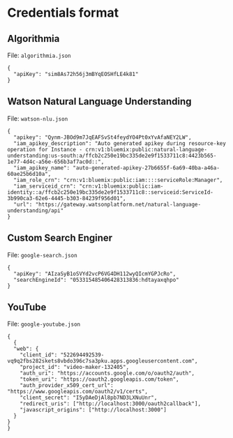 # Credentials format

## Algorithmia

File: `algorithmia.json`

```
{
  "apiKey": "sim8As72h56j3mBYqEOSHfLE4k81"
}
```

## Watson Natural Language Understanding

File: `watson-nlu.json`

```
{
  "apikey": "Qynm-JBOd9m7JqEAFSvSt4feydYO4Pt0xYvAfaNEY2LW",
  "iam_apikey_description": "Auto generated apikey during resource-key operation for Instance - crn:v1:bluemix:public:natural-language-understanding:us-south:a/ffcb2c250e19bc335de2e9f1533711c8:4423b565-1e77-4d4c-a56e-656b3af7ac0d::",
  "iam_apikey_name": "auto-generated-apikey-27b6655f-6a69-40ba-a46a-60ae25b6d10a",
  "iam_role_crn": "crn:v1:bluemix:public:iam::::serviceRole:Manager",
  "iam_serviceid_crn": "crn:v1:bluemix:public:iam-identity::a/ffcb2c250e19bc335de2e9f1533711c8::serviceid:ServiceId-3b990ca3-62e6-4445-b303-84239f956d01",
  "url": "https://gateway.watsonplatform.net/natural-language-understanding/api"
}
```

## Custom Search Enginer

File: `google-search.json`

```
{
  "apiKey": "AIzaSyB1oSVYd2vcP6VG4DH112wyQIcmYGPJcRo",
  "searchEngineId": "053315485406428313836:hdtayaxqhpo"
}
```

## YouTube

File: `google-youtube.json`

```
{
  {
  "web": {
    "client_id": "522694492539-vq9q2fbs282skets8vbdo396c7sa3pku.apps.googleusercontent.com",
    "project_id": "video-maker-132405",
    "auth_uri": "https://accounts.google.com/o/oauth2/auth",
    "token_uri": "https://oauth2.googleapis.com/token",
    "auth_provider_x509_cert_url": "https://www.googleapis.com/oauth2/v1/certs",
    "client_secret": "I5yDAeDjAl8pb7ND3LXNuUnr",
    "redirect_uris": ["http://localhost:3000/oauth2callback"],
    "javascript_origins": ["http://localhost:3000"]
  }
}
}
```
